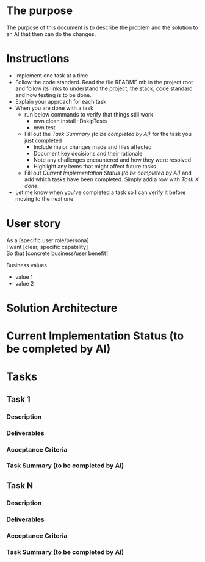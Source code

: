 # The purpose

The purpose of this document is to describe the problem and the solution to an AI that then can do the changes. 

# Instructions

* Implement one task at a time  
* Follow the code standard. Read the file README.mb in the project root and follow its links to understand the project, the stack, code standard and how testing is to be done.  
* Explain your approach for each task  
* When you are done with a task   
  * run below commands to verify that things still work  
    * mvn clean install \-DskipTests  
    * mvn test  
  * Fill out the *Task Summary (to be completed by AI)* for the task you just completed  
    * Include major changes made and files affected  
    * Document key decisions and their rationale  
    * Note any challenges encountered and how they were resolved  
    * Highlight any items that might affect future tasks  
  * Fill out *Current Implementation Status (to be completed by AI)* and add which tasks have been completed. Simply add a row with *Task X done*.   
* Let me know when you've completed a task so I can verify it before moving to the next one

# User story

As a \[specific user role/persona\]  
I want \[clear, specific capability\]  
So that \[concrete business/user benefit\]

Business values

* value 1  
* value 2

# Solution Architecture

# Current Implementation Status (to be completed by AI)

# Tasks

## Task 1

### Description

### Deliverables

### Acceptance Criteria

### Task Summary (to be completed by AI)

## Task N

### Description

### Deliverables

### Acceptance Criteria

### Task Summary (to be completed by AI)